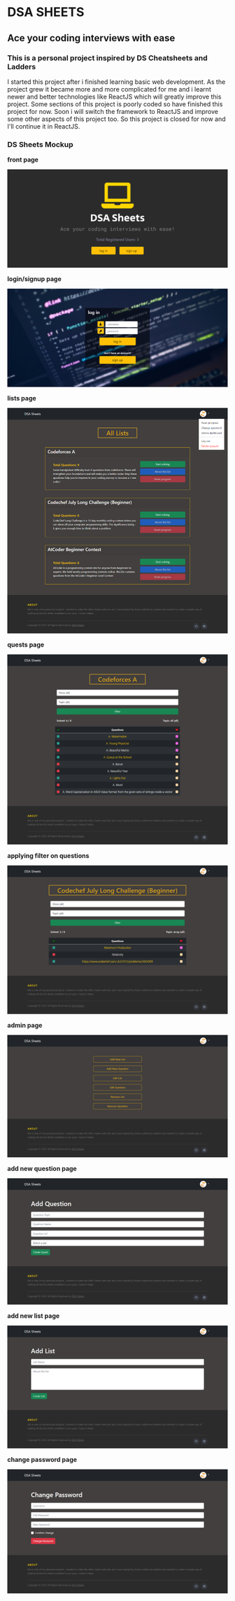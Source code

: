 # DSA SHEETS

## Ace your coding interviews with ease

### This is a personal project inspired by DS Cheatsheets and Ladders

I started this project after i finished learning basic web development. As the project grew it became more and more complicated for me and i learnt newer and better technologies like ReactJS which will greatly improve this project. Some sections of this project is poorly coded so have finished this project for now.
Soon i will switch the framework to ReactJS and improve some other aspects of this project too. So this project is closed for now and I'll continue it in ReactJS.

### DS Sheets Mockup

**front page**

![mockup img](mockup/frontpage.png)

**login/signup page**

![mockup img](mockup/login.png)

**lists page**

![mockup img](mockup/alllists.png)

**quests page**

![mockup img](mockup/quests.png)

**applying filter on questions**

![mockup img](mockup/sorting.png)

**admin page**

![mockup img](mockup/admin.png)

**add new question page**

![mockup img](mockup/addquest.png)

**add new list page**

![mockup img](mockup/addlist.png)

**change password page**

![mockup img](mockup/changepwd.png)
